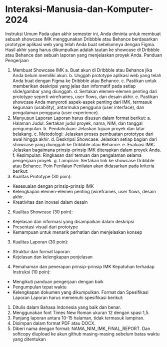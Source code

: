 # Interaksi-Manusia-dan-Komputer-2024
Instruksi Umum
Pada ujian akhir semester ini, Anda diminta untuk membuat sebuah showcase IMK menggunakan
Dribbble atau Behance berdasarkan prototype aplikasi web yang telah Anda buat sebelumnya dengan
Figma. Hasil akhir yang harus dikumpulkan adalah tautan ke showcase di Dribbble atau Behance dan
sebuah laporan yang menjelaskan proyek Anda.
Panduan Pengerjaan
1. Membuat Showcase IMK
a. Buat akun di Dribbble atau Behance jika Anda belum memiliki akun.
b. Unggah prototype aplikasi web yang telah Anda buat dengan Figma ke Dribbble atau Behance.
c. Pastikan untuk memberikan deskripsi yang jelas dan informatif pada setiap slide/gambar yang
diunggah.
d. Sertakan elemen-elemen penting dari prototype seperti wireframes, user flows, dan desain
akhir.
e. Pastikan showcase Anda menyoroti aspek-aspek penting dari IMK, termasuk kegunaan
(usability), antarmuka pengguna (user interface), dan pengalaman pengguna (user experience).
2. Menyusun Laporan
Laporan harus disusun dalam format berikut:
a. Halaman Judul: Sertakan judul proyek, nama, NIM, dan tanggal pengumpulan.
b. Pendahuluan: Jelaskan tujuan proyek dan latar belakang.
c. Metodologi: Jelaskan proses pembuatan prototype dari awal hingga akhir.
d. Deskripsi Showcase: Jelaskan setiap bagian dari showcase yang diunggah ke Dribbble atau
Behance.
e. Evaluasi IMK: Jelaskan bagaimana prinsip-prinsip IMK diterapkan dalam proyek Anda.
f. Kesimpulan: Ringkasan dari temuan dan pengalaman selama pengerjaan proyek.
g. Lampiran: Sertakan link ke showcase Dribbble atau Behance.
Poin Penilaian
Penilaian akan didasarkan pada kriteria berikut:
1. Kualitas Prototype (30 poin):
- Kesesuaian dengan prinsip-prinsip IMK
- Kelengkapan elemen-elemen penting (wireframes, user flows, desain akhir.
- Kreativitas dan inovasi dalam desain
2. Kualitas Showcase (30 poin):
- Kejelasan dan informasi yang disampaikan dalam deskripsi
- Presentasi visual dari prototype
- Kemampuan untuk menarik perhatian dan menjelaskan konsep
3. Kualitas Laporan (30 poin):
- Struktur dan format laporan
- Kejelasan dan kelengkapan penjelasan
4. Pemahaman dan penerapan prinsip-prinsip IMK Kepatuhan terhadap Instruksi (10 poin):
- Mengikuti panduan pengerjaan dengan baik
- Pengumpulan tepat waktu
- Kelengkapan dokumen yang dikumpulkan.
Format dan Spesifikasi Laporan
Laporan harus memenuhi spesifikasi berikut:
1. Ditulis dalam Bahasa Indonesia yang baik dan benar.
2. Menggunakan font Times New Roman ukuran 12 dengan spasi 1,5.
3. Panjang laporan antara 10-15 halaman, tidak termasuk lampiran.
4. Disimpan dalam format PDF atau DOCX.
5. Diberi nama dengan format: NAMA_NIM_IMK_FINAL_REPORT. Dan softcopy diupload ke akun
github masing-masing sebelum batas waktu yang ditentukan
